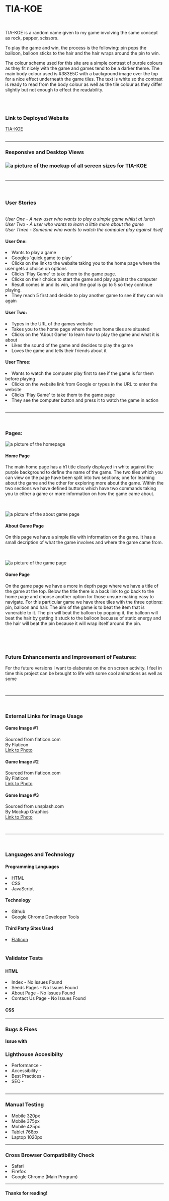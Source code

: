 # TIA-KOE
&nbsp;
<p>TIA-KOE is a random name given to my game involving the same concept as rock, papper, scissors.</p>

<p>To play the game and win, the process is the following: pin pops the balloon, balloon sticks to the hair and the hair wraps around the pin to win. </p>

<p>The colour scheme used for this site are a simple contrast of purple colours as they fit nicely with the game and games tend to be a darker theme. The main body colour used is #383E5C with a background image over the top for a nice effect underneath the game tiles. The text is white so the contrast is ready to read from the body colour as well as the tile colour as they differ slightly but not enough to effect the readability. 
</p>
  
  </p>
<br><br>
<h3>Link to Deployed Website</h3>
<p><a href="https://tomw2810.github.io/TIA-KOE/">TIA-KOE</a>
  <br>
  <br>
<hr>
<h3>Responsive and Desktop Views<h3>
  <img src="assets/design/images/tia-koe-mockup.jpg" alt="a picture of the mockup of all screen sizes for TIA-KOE"><br><br>
<hr>
&nbsp;
  <h3>User Stories</h3>
  <br>
<i>User One - A new user who wants to play a simple game whilst at lunch<br>
  User Two - A user who wants to learn a little more about the game<br>
  User Three - Someone who wants to watch the computer play against itself</i>

  <h4>User One:</h4>
  <li>Wants to play a game</li>
  <li>Googles 'quick game to play'</li>
  <li>Clicks on the link to the website taking you to the home page where the user gets a choice on options</li>
  <li>Clicks 'Play Game' to take them to the game page.</li>
  <li>Clicks on their choice to start the game and play against the computer</li>
  <li>Result comes in and its win, and the goal is go to 5 so they continue playing.</li>
  <li>They reach 5 first and decide to play another game to see if they can win again</li>

  <h4>User Two:</h4>
<li>Types in the URL of the games website</li>
<li>Takes you to the home page where the two home tiles are situated</li>
<li>Clicks on the 'About Game' to learn how to play the game and what it is about</li>
<li>Likes the sound of the game and decides to play the game</li>
  <li>Loves the game and tells their friends about it</li>

<h4>User Three:</h4>
  <li>Wants to watch the computer play first to see if the game is for them before playing</li>
<li>Clicks on the website link from Google or types in the URL to enter the website</li>
<li>Clicks 'Play Game' to take them to the game page</li>
<li>They see the computer button and press it to watch the game in action</li>
  &nbsp;
  <hr>
  &nbsp;
  <h3>Pages:</h3>
<img src="assets/images/design/homepage.jpg" alt="a picture of the homepage">
<h4>Home Page</h4>
<p>The main home page has a h1 title clearly displayed in white against the purple background to define the name of the game. The two tiles which you can view on the page have been split into two sections; one for learning about the game and the other for exploring more about the game. Within the two sections we have defined buttons which have two commands taking you to either a game or more information on how the game came about. </p>
<br><br>
<img src="assets/images/design/about-game-page.jpg" alt="a picture of the about game page">
 <h4>About Game Page</h4>
<p>On this page we have a simple tile with information on the game. It has a small decription of what the game involves and where the game came from.</p>
  <br><br>
  <img src="assets/images/design/game-page.jpg" alt="a picture of the game page">
<h4>Game Page</h4>

<p>On the game page we have a more in depth page where we have a title of the game at the top. Below the title there is a back link to go back to the home page and choose another option for those unsure making easy to navigate. For this particular game we have three tiles with the three options: pin, balloon and hair. The aim  of the game is to beat the item that is vunerable to it. The pin will beat the balloon by popping it, the balloon will beat the hair by getting it stuck to the balloon becuase of static energy and the hair will beat the pin because it will wrap itself around the pin.</p>
<br><br>
  &nbsp;

  <h3>Future Enhancements and Improvement of Features:</h3>

<p>For the future versions I want to elaberate on the on screen activity. I feel in time this project can be brought to life with some cool animations as well as some  </p>
  
  &nbsp;
  <hr>
  &nbsp;
  
  <h3>External Links for Image Usage</h3>
  
  <h4>Game Image #1</h4>
  <p>Sourced from flaticon.com<br>
  By Flaticon</br>
  <a href="https://www.flaticon.com/free-icon/knot_1777095">Link to Photo</a></p>

  <h4>Game Image #2</h4>
  <p>Sourced from flaticon.com<br>
  By Flaticon</br>
  <a href="hhttps://www.flaticon.com/free-icon/pin_889647">Link to Photo</a></p>

  <h4>Game Image #3</h4>
  <p>Sourced from unsplash.com<br>
  By Mockup Graphics</br>
  <a href="https://www.flaticon.com/free-icon/balloon_891010">Link to Photo</a></p>

  &nbsp;
  <hr>
  &nbsp;

  <h3>Languages and Technology</h3>
  <h4>Programming Languages</h4>
  <li>HTML</li>
  <li>CSS</li>
  <li>JavaScript</li>
  
  <h4>Technology</h4>
  <li>Github</li>
  <li>Google Chrome Developer Tools</li>
  
  <h4>Third Party Sites Used</h4>
  <li><a href="http://flaticon.com">Flaticon</a></li>
  &nbsp;
  <h3>Validator Tests<h3>
  <h4>HTML</h4>
  <li>Index - No Issues Found</li>
  <li>Seeds Pages - No Issues Found</li>
  <li>About Page - No Issues Found</li>
  <li>Contact Us Page - No Issues Found</li>

  <h4>CSS</h4>
  <p></p>
  <p></p>
  
 <hr>
  
  <h3>Bugs & Fixes</h3>
  <h4>Issue with </h4>
 
    
  <h3>Lighthouse Accesibilty</h3>
  <li>Performance - </li>
  <li>Accessibility - </li>
  <li>Best Practices - </li>
  <li>SEO - </li>
  
  <br>
  <hr>
  <h3>Manual Testing</h3>
  <li>Mobile 320px</li>
  <li>Mobile 375px</li>
  <li>Mobile 425px</li>
  <li>Tablet 768px</li>
  <li>Laptop 1020px</li>
  
  <hr>
  <h3>Cross Browser Compatibility Check</h3>
  <li>Safari</li>
  <li>Firefox</li>
  <li>Google Chrome (Main Program)</li>
  <hr>
 
  
  <h4>Thanks for reading!</h4>
 
     
       
       
       
       
       
       
       
       
